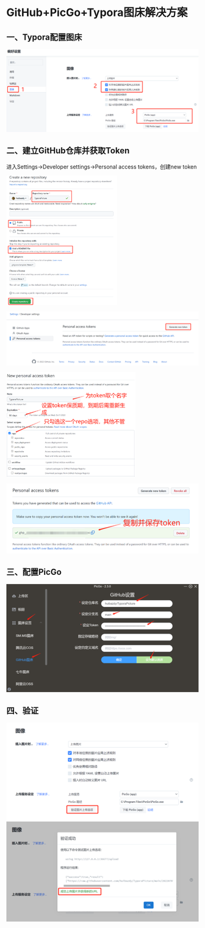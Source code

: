 # GitHub+PicGo+Typora图床解决方案



## 一、Typora配置图床

![](https://raw.githubusercontent.com/huibazdy/TyporaPicture/main/202207071150198.png)

## 二、建立GitHub仓库并获取Token

进入Settings->Developer settings->Personal access tokens，创建new token

<img src="https://raw.githubusercontent.com/huibazdy/TyporaPicture/main/202207071149382.png" style="zoom:33%;" />



![](https://raw.githubusercontent.com/huibazdy/TyporaPicture/main/202207071150489.png)



<img src="https://raw.githubusercontent.com/huibazdy/TyporaPicture/main/202207071150433.png" style="zoom:33%;" />



![](https://raw.githubusercontent.com/huibazdy/TyporaPicture/main/202207071150646.png)

## 三、配置PicGo

<img src="https://raw.githubusercontent.com/huibazdy/TyporaPicture/main/202207071148341.png" style="zoom: 50%;" />

## 四、验证

<img src="https://raw.githubusercontent.com/huibazdy/TyporaPicture/main/202207071147755.png" style="zoom: 50%;" />



<img src="https://raw.githubusercontent.com/huibazdy/TyporaPicture/main/202207071147230.png" style="zoom: 50%;" />